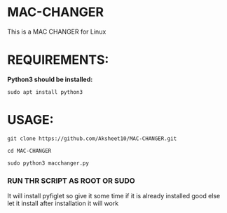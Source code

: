 # MAC-CHANGER
This is a MAC CHANGER for Linux


# REQUIREMENTS:

**Python3 should be installed:**

```sudo apt install python3```

# USAGE:
```git clone https://github.com/Aksheet10/MAC-CHANGER.git```

```cd MAC-CHANGER```

```sudo python3 macchanger.py```
### RUN THR SCRIPT AS ROOT OR SUDO
It will install pyfiglet so give it some time
if it is already installed good
else let it install
after installation it will work

